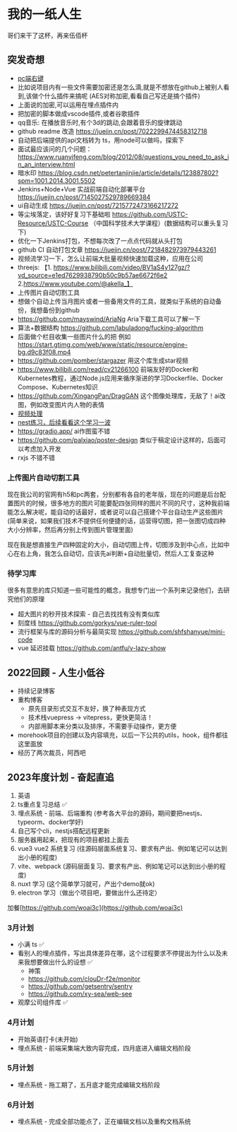 # 我的一纸人生
哥们来干了这杯，再来伍佰杯

## 突发奇想
+ [pc端右键](https://github.com/buuing/right-menu)
+ 比如说项目内有一些文件需要加密还是怎么滴,就是不想放在github上被别人看到,该做个什么插件来搞呢 (AES对称加密,看看自己写还是搞个插件)
+ 上面说的加密,可以运用在埋点插件内
+ 把加密的脚本做成vscode插件,或者谷歌插件
+ qq音乐: 在播放音乐时,有个3d的跳动,会跟着音乐的旋律跳动
+ github readme 改造 https://juejin.cn/post/7022299474458312718
+ 自动把后端提供的api文档转为 ts，用node可以做吗，探索下
+ 面试最应该问的几个问题：https://www.ruanyifeng.com/blog/2012/08/questions_you_need_to_ask_in_an_interview.html
+ 暗水印 https://blog.csdn.net/petertanjinjie/article/details/123887802?spm=1001.2014.3001.5502
+ Jenkins+Node+Vue 实战前端自动化部署平台 https://juejin.cn/post/7145027529789669384
+ ui自动生成 https://juejin.cn/post/7215772473166217272
+ 等尘埃落定，该好好复习下基础啦 https://github.com/USTC-Resource/USTC-Course （中国科学技术大学课程）(数据结构可以重头复习下)
+ 优化一下Jenkins打包，不想每次改了一点点代码就从头打包
+ github CI 自动打包文章 https://juejin.cn/post/7218482973979443261
+ 视频流学习一下，怎么让前端大批量视频快速加载这种，应用在公司
+ threejs: 【1. https://www.bilibili.com/video/BV1aS4y127gz/?vd_source=e1ed7629938790b50c9b57ae6672f6e2  2.https://www.youtube.com/@akella_】
+ 上传图片自动切割工具
+ 想做个自动上传当月图片或者一些备用文件的工具，就类似于系统的自动备份，我想备份到github
+ https://github.com/mayswind/AriaNg Aria下载工具可以了解一下
+ 算法+数据结构 https://github.com/labuladong/fucking-algorithm
+ 后面做个栏目收集一些图片什么的把 例如 https://start.gtimg.com/web/www/static/resource/engine-bg.d9c83f08.mp4
+ https://github.com/pomber/stargazer 用这个库生成star视频
+ https://www.bilibili.com/read/cv21266100 前端友好的Docker和Kubernetes教程，通过Node.js应用来循序渐进的学习Dockerfile、Docker Compose、Kubernetes知识
+ https://github.com/XingangPan/DragGAN 这个图像处理库，无敌了！ai改图，例如改变图片内人物的表情
+ [视频处理](https://github.com/wangrongding/tiny-player)
+ [nest练习，后续看看这个学习一波](https://github.com/kuangshp/nestjs-mysql-api/tree/nest9)
+ https://gradio.app/ ai作图蛮不错
+ https://github.com/palxiao/poster-design 类似于稿定设计这样的，后面可以考虑加入开发
+ rxjs 不错不错

### 上传图片自动切割工具
现在我公司的官网有h5和pc两套，分别都有各自的老年版，现在的问题是后台配置图片的时候，很多地方的图片可能要配四张同样的图片不同的尺寸，这种我前端能怎么解决呢，能自动的话最好，或者说可以自己搭建个平台自动生产这些图片 (简单来说，如果我们技术不提供任何便捷的话，运营得切图，把一张图切成四种大小分辨率，然后再分别上传到图片管理里面)

现在我是想直接生产四种固定的大小，自动切图上传，切图涉及到中心点，比如中心在右上角，我怎么自动切，应该先ai判断+自动批量切，然后人工复查这种

### 待学习库
很多有意思的库只知道一些可能性的概念，我想专门出一个系列来记录他们，去研究他们的原理

+ 超大图片的秒开技术探索 - 自己去找找有没有类似库
+ 刻度线 https://github.com/gorkys/vue-ruler-tool
+ 流行框架与库的源码分析与最简实现 https://github.com/shfshanyue/mini-code
+ vue 延迟挂载 https://github.com/antfu/v-lazy-show



## 2022回顾 - 人生小低谷
+ 持续记录博客
+ 重构博客
  - 原先目录形式交互不友好，换了种表现方式
  - 技术栈vuepress -> vitepress，更快更简洁！
  - 内部用脚本来分类以及排序，不需要手动操作，更方便
+ morehook项目的创建以及内容填充，以后一下公共的utils，hook，组件都往这里面放
+ 经历了两次裁员，阿西吧

## 2023年度计划 - 奋起直追
1. 英语
2. ts重点复习总结 ✅
3. 埋点系统 - 前端、后端重构 (参考各大平台的源码，期间要把nestjs、typeorm、docker学好)
4. 自己写个cli，nestjs搭配远程更新
5. 服务器用起来，把现有的项目都挂上面去
6. vue3 vue2 系统复习 (往源码层面系统复习、要求有产出、例如笔记可以达到出小册的程度)
7. vite、webpack (源码层面复习、要求有产出、例如笔记可以达到出小册的程度)
8. nuxt 学习 (这个简单学习就可，产出个demo就ok)
9. electron 学习（做出个项目吧，要做出什么还待定）

加餐[https://github.com/woai3c](https://github.com/woai3c)

### 3月计划
+ 小满 ts ✅
+ 看别人的埋点插件，写出具体差异在哪，这个过程要求不停提出为什么以及未来我想要做出什么的设想 ✅
  - 神策
  - https://github.com/clouDr-f2e/monitor
  - https://github.com/getsentry/sentry
  - https://github.com/xy-sea/web-see
+ 观摩公司组件库 ✅

### 4月计划
+ 开始英语打卡(未开始)
+ 埋点系统 - 前端采集端大致内容完成，四月底进入编辑文档阶段

### 5月计划
+ 埋点系统 - 拖工期了，五月底才能完成编辑文档阶段

### 6月计划
+ 埋点系统 - 完成全部功能点了，正在编辑文档以及重构文档系统
